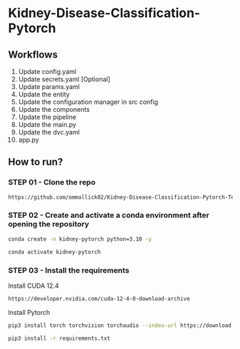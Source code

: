 
# Kidney-Disease-Classification-Pytorch

## Workflows

1. Update config.yaml
2. Update secrets.yaml [Optional]
3. Update params.yaml
4. Update the entity
5. Update the configuration manager in src config
6. Update the components
7. Update the pipeline 
8. Update the main.py
9. Update the dvc.yaml
10. app.py

## How to run?

### STEP 01 - Clone the repo

```bash
https://github.com/ommallick02/Kidney-Disease-Classification-Pytorch-Temp
```
### STEP 02 - Create and activate a conda environment after opening the repository

```bash
conda create -n kidney-pytorch python=3.10 -y
```

```bash
conda activate kidney-pytorch
```

### STEP 03 - Install the requirements

Install CUDA 12.4

```bash
https://developer.nvidia.com/cuda-12-4-0-download-archive
```

Install Pytorch

```bash
pip3 install torch torchvision torchaudio --index-url https://download.pytorch.org/whl/cu118
```

```bash
pip3 install -r requirements.txt
```
